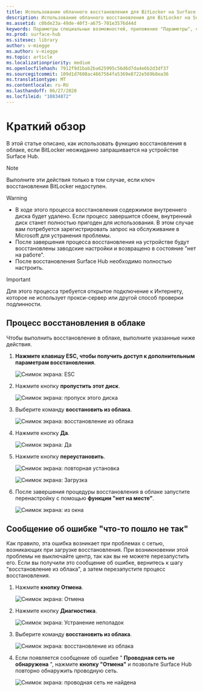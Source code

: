 ```yaml
---
title: Использование облачного восстановления для BitLocker на Surface Hub
description: Использование облачного восстановления для BitLocker на Surface Hub
ms.assetid: c0bde23a-49de-40f3-a675-701e3576d44d
keywords: Параметры специальных возможностей, приложение "Параметры", специальные возможности
ms.prod: surface-hub
ms.sitesec: library
author: v-miegge
ms.author: v-miegge
ms.topic: article
ms.localizationpriority: medium
ms.openlocfilehash: 7912f9d1bab2ba625995c56d6d7da4e6b2d3df37
ms.sourcegitcommit: 109d1d7608ac4667564fa5369e8722e569b8ea36
ms.translationtype: MT
ms.contentlocale: ru-RU
ms.lasthandoff: 06/27/2020
ms.locfileid: "10834872"
---
```

# Краткий обзор

В этой статье описано, как использовать функцию восстановления в облаке, если BitLocker неожиданно запрашивается на устройстве Surface Hub.

> [!NOTE]
> Выполните эти действия только в том случае, если ключ восстановления BitLocker недоступен.

> [!WARNING]
> * В ходе этого процесса восстановления содержимое внутреннего диска будет удалено. Если процесс завершится сбоем, внутренний диск станет полностью пригоден для использования. В этом случае вам потребуется зарегистрировать запрос на обслуживание в Microsoft для устранения проблемы.
> * После завершения процесса восстановления на устройстве будут восстановлены заводские настройки и возвращено в состояние "нет на работе".
> * После восстановления Surface Hub необходимо полностью настроить.

> [!IMPORTANT]
> Для этого процесса требуется открытое подключение к Интернету, которое не использует прокси-сервер или другой способ проверки подлинности.

## Процесс восстановления в облаке

Чтобы выполнить восстановление в облаке, выполните указанные ниже действия.

1. **Нажмите клавишу ESC, чтобы получить доступ к дополнительным параметрам восстановления**.

   ![Снимок экрана: ESC](images/01-escape.png)

1. Нажмите кнопку **пропустить этот диск**.

   ![Снимок экрана: пропуск этого диска](images/02-skip-this-drive.png)

1. Выберите команду **восстановить из облака**.

   ![Снимок экрана: восстановление из облака](images/03-recover-from-cloud.png)

1. Нажмите кнопку **Да**.

   ![Снимок экрана: Да](images/04-yes.png)

1. Нажмите кнопку **переустановить**.

   ![Снимок экрана: повторная установка](images/05a-reinstall.png)

   ![Снимок экрана: Загрузка](images/05b-downloading.png)

1. После завершения процедуры восстановления в облаке запустите перенастройку с помощью **функции "нет на месте"**.

   ![Снимок экрана: из окна](images/06-out-of-box.png)

## Сообщение об ошибке "что-то пошло не так"

Как правило, эта ошибка возникает при проблемах с сетью, возникающих при загрузке восстановления. При возникновении этой проблемы не выключайте центр, так как вы не можете перезапустить его. Если вы получили это сообщение об ошибке, вернитесь к шагу "восстановление из облака", а затем перезапустите процесс восстановления.

1. Нажмите **кнопку Отмена**.

   ![Снимок экрана: Отмена](images/07-cancel.png)

1. Нажмите кнопку **Диагностика**.

   ![Снимок экрана: Устранение неполадок](images/08-troubleshoot.png)

1. Выберите команду **восстановить из облака**.

   ![Снимок экрана: восстановление из облака](images/09-recover-from-cloud2.png)

1. Если появляется сообщение об ошибке " **Проводная сеть не обнаружена** ", нажмите **кнопку "Отмена"** и позвольте Surface Hub повторно обнаружить проводную сеть.

   ![Снимок экрана: проводная сеть не найдена](images/10-cancel.png)